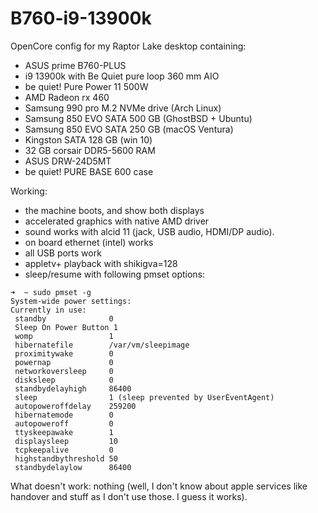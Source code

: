 # B760-i9-13900k

OpenCore config for my Raptor Lake desktop containing:

- ASUS prime B760-PLUS
- i9 13900k with Be Quiet pure loop 360 mm AIO
- be quiet! Pure Power 11 500W
- AMD Radeon rx 460
- Samsung 990 pro M.2 NVMe drive (Arch Linux)
- Samsung 850 EVO SATA 500 GB (GhostBSD + Ubuntu)
- Samsung 850 EVO SATA 250 GB (macOS Ventura)
- Kingston SATA 128 GB (win 10)
- 32 GB corsair DDR5-5600 RAM
- ASUS DRW-24D5MT
- be quiet! PURE BASE 600 case

Working:

- the machine boots, and show both displays
- accelerated graphics with native AMD driver
- sound works with alcid 11 (jack, USB audio, HDMI/DP audio).
- on board ethernet (intel) works
- all USB ports work
- appletv+ playback with shikigva=128
- sleep/resume with following pmset options:

```
➜  ~ sudo pmset -g
System-wide power settings:
Currently in use:
 standby              0
 Sleep On Power Button 1
 womp                 1
 hibernatefile        /var/vm/sleepimage
 proximitywake        0
 powernap             0
 networkoversleep     0
 disksleep            0
 standbydelayhigh     86400
 sleep                1 (sleep prevented by UserEventAgent)
 autopoweroffdelay    259200
 hibernatemode        0
 autopoweroff         0
 ttyskeepawake        1
 displaysleep         10
 tcpkeepalive         0
 highstandbythreshold 50
 standbydelaylow      86400
```

What doesn't work:
nothing (well, I don't know about apple services like handover and stuff as I don't use those. I guess it works).
